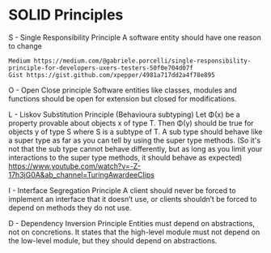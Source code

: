 # SOLID Principles

S - Single Responsibility Principle
    A software entity should have one reason to change
    
    Medium https://medium.com/@gabriele.porcelli/single-responsibility-principle-for-developers-uxers-testers-50f0e704d07f
    Gist https://gist.github.com/xpepper/4981a717dd2a4f78e895
    
O - Open Close principle
    Software entities like classes, modules and functions should be open for extension but closed for modifications.
    
    
L - Liskov Substitution Principle (Behavioura subtyping)
    Let Φ(x) be a property provable about objects x of type T. Then Φ(y) should be true for objects y of type S where S is a subtype of T.
    A sub type should behave like a super type as far as you can tell by using the super type methods.
    (So it's not that the sub type cannot behave differently, but as long as you limit your interactions to the super type methods, it should behave as expected)
    https://www.youtube.com/watch?v=-Z-17h3jG0A&ab_channel=TuringAwardeeClips
    
I - Interface Segregation Principle
    A client should never be forced to implement an interface that it doesn’t use, or clients shouldn’t be forced to depend on methods they do not use.
    
    
D - Dependency Inversion Principle
    Entities must depend on abstractions, not on concretions. It states that the high-level module must not depend on the low-level module, but they should depend on abstractions.

